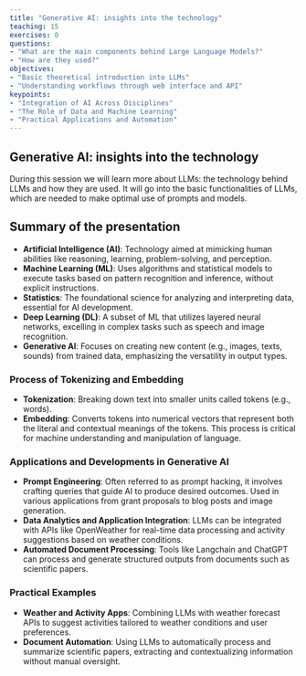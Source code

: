 ```yaml
---
title: "Generative AI: insights into the technology"
teaching: 15
exercises: 0
questions:
- "What are the main components behind Large Language Models?"
- "How are they used?"
objectives:
- "Basic theoretical introduction into LLMs"
- "Understanding workflows through web interface and API"
keypoints:
- "Integration of AI Across Disciplines"
- "The Role of Data and Machine Learning"
- "Practical Applications and Automation"
---
```


## Generative AI: insights into the technology

During this session we will learn more about LLMs: the technology behind LLMs and how they are used. It will go into the basic functionalities of LLMs, which are needed to make optimal use of prompts and models.


## Summary of the presentation

- **Artificial Intelligence (AI)**: Technology aimed at mimicking human abilities like reasoning, learning, problem-solving, and perception.
- **Machine Learning (ML)**: Uses algorithms and statistical models to execute tasks based on pattern recognition and inference, without explicit instructions.
- **Statistics**: The foundational science for analyzing and interpreting data, essential for AI development.
- **Deep Learning (DL)**: A subset of ML that utilizes layered neural networks, excelling in complex tasks such as speech and image recognition.
- **Generative AI**: Focuses on creating new content (e.g., images, texts, sounds) from trained data, emphasizing the versatility in output types.

### Process of Tokenizing and Embedding

- **Tokenization**: Breaking down text into smaller units called tokens (e.g., words).
- **Embedding**: Converts tokens into numerical vectors that represent both the literal and contextual meanings of the tokens. This process is critical for machine understanding and manipulation of language.

### Applications and Developments in Generative AI

- **Prompt Engineering**: Often referred to as prompt hacking, it involves crafting queries that guide AI to produce desired outcomes. Used in various applications from grant proposals to blog posts and image generation.
- **Data Analytics and Application Integration**: LLMs can be integrated with APIs like OpenWeather for real-time data processing and activity suggestions based on weather conditions.
- **Automated Document Processing**: Tools like Langchain and ChatGPT can process and generate structured outputs from documents such as scientific papers.

### Practical Examples

- **Weather and Activity Apps**: Combining LLMs with weather forecast APIs to suggest activities tailored to weather conditions and user preferences.
- **Document Automation**: Using LLMs to automatically process and summarize scientific papers, extracting and contextualizing information without manual oversight.


